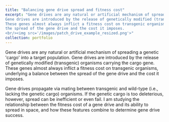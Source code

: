 ```yaml
---
title: "Balancing gene drive spread and fitness cost"
excerpt: "Gene drives are any natural or artificial mechanism of spreading a genetic 'cargo' into a target population. 
Gene drives are introduced by the release of genetically modified (transgenic) organisms carrying the cargo gene. 
These genes almost always inflict a fitness cost on transgenic organisms, underlying a balance between 
the spread of the gene drive and the cost it imposes.  
<br/><img src='/images/patch_drive_example_resized.png'>"
collection: portfolio
---
```


Gene drives are any natural or artificial mechanism of spreading a genetic 'cargo' into a target population. 
Gene drives are introduced by the release of genetically modified (transgenic) organisms carrying the cargo gene. 
These genes almost always inflict a fitness cost on transgenic organisms, underlying a balance between 
the spread of the gene drive and the cost it imposes. 

Gene drives propagate via mating between transgenic and wild-type (i.e., lacking the genetic cargo) organisms. 
If the genetic cargo is too deleterious, however, spread can be inefficient or even fail. I am studying
the relationship between the fitness cost of a gene drive and its ability to spread in space, and how these
features combine to determine gene drive success. 


